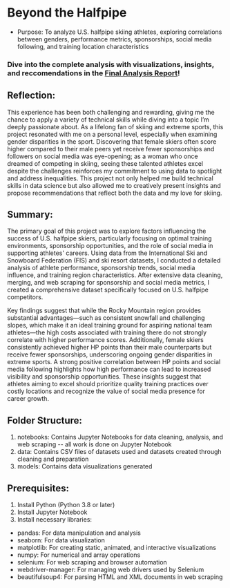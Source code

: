 # Beyond the Halfpipe
* Purpose: To analyze U.S. halfpipe skiing athletes, exploring correlations between genders, performance metrics, sponsorships, social media following, and training location characteristics

### Dive into the complete analysis with visualizations, insights, and reccomendations in the [Final Analysis Report](https://www.canva.com/design/DAGU4zGElpk/wKc5LEXMjfvl60hEkwiqiw/edit?utm_content=DAGU4zGElpk&utm_campaign=designshare&utm_medium=link2&utm_source=sharebutton)!

## Reflection:
This experience has been both challenging and rewarding, giving me the chance to apply a variety of technical skills while diving into a topic I’m deeply passionate about. As a lifelong fan of skiing and extreme sports, this project resonated with me on a personal level, especially when examining gender disparities in the sport. Discovering that female skiers often score higher compared to their male peers yet receive fewer sponsorships and followers on social media was eye-opening; as a woman who once dreamed of competing in skiing, seeing these talented athletes excel despite the challenges reinforces my commitment to using data to spotlight and address inequalities. This project not only helped me build technical skills in data science but also allowed me to creatively present insights and propose recommendations that reflect both the data and my love for skiing.

## Summary:
The primary goal of this project was to explore factors influencing the success of U.S. halfpipe skiers, particularly focusing on optimal training environments, sponsorship opportunities, and the role of social media in supporting athletes' careers. Using data from the International Ski and Snowboard Federation (FIS) and  ski resort datasets, I conducted a detailed analysis of athlete performance, sponsorship trends, social media influence, and training region characteristics. After extensive data cleaning, merging, and web scraping for sponsorship and social media metrics, I created a comprehensive dataset specifically focused on U.S. halfpipe competitors.

Key findings suggest that while the Rocky Mountain region provides substantial advantages—such as consistent snowfall and challenging slopes, which make it an ideal training ground for aspiring national team athletes—the high costs associated with training there do not strongly correlate with higher performance scores. Additionally, female skiers consistently achieved higher HP points than their male counterparts but receive fewer sponsorships, underscoring ongoing gender disparities in extreme sports. A strong positive correlation between HP points and social media following highlights how high performance can lead to increased visibility and sponsorship opportunities. These insights suggest that athletes aiming to excel should prioritize quality training practices over costly locations and recognize the value of social media presence for career growth.

## Folder Structure: 
1. notebooks: Contains Jupyter Notebooks for data cleaning, analysis, and web scraping -- all work is done on Jupyter Notebook
2. data: Contains CSV files of datasets used and datasets created through cleaning and preparation
3. models: Contains data visualizations generated

## Prerequisites:
1. Install Python (Python 3.8 or later)
2. Install Jupyter Notebook 
3. Install necessary libraries:
  - pandas: For data manipulation and analysis
  - seaborn: For data visualization
  - matplotlib: For creating static, animated, and interactive visualizations
  - numpy: For numerical and array operations
  - selenium: For web scraping and browser automation
  - webdriver-manager: For managing web drivers used by Selenium
  - beautifulsoup4: For parsing HTML and XML documents in web scraping
    
